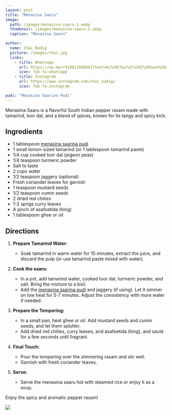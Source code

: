 ```yaml
---
layout: post
title: "Menasina Saaru"
image:
  path: /images/menasina-saaru-1.webp
  thumbnail: /images/menasina-saaru-2.webp
  caption: "Menasina Saaru"

author:
  name: Chai Nadig
  picture: /images/chai.jpg
  links:
    - title: Whatsapp
      url: https://wa.me/+919611506563?text=Hi%20Chai%2C%20I%20have%20a%20quick%20question%20about%20your%20Menasina%20Saaru%20recipe
      icon: fab fa-whatsapp
    - title: Instagram
      url: https://www.instagram.com/chai_nadig/
      icon: fab fa-instagram

pudi: "Menasina Saarina Pudi"
---
```


Menasina Saaru is a flavorful South Indian pepper rasam made with tamarind, toor dal, and a blend of spices, known for its tangy and spicy kick.

## Ingredients

- 1 tablespoon [menasina saarina pudi](/rosies-recipes/pudi/menasina-saarina-pudi)
- 1 small lemon-sized tamarind (or 1 tablespoon tamarind paste)
- 1/4 cup cooked toor dal (pigeon peas)
- 1/4 teaspoon turmeric powder
- Salt to taste
- 2 cups water
- 1/2 teaspoon jaggery (optional)
- Fresh coriander leaves for garnish
- 1 teaspoon mustard seeds
- 1/2 teaspoon cumin seeds
- 2 dried red chilies
- 1-2 sprigs curry leaves
- A pinch of asafoetida (hing)
- 1 tablespoon ghee or oil

## Directions

1. **Prepare Tamarind Water:**

   - Soak tamarind in warm water for 10 minutes, extract the juice, and discard the pulp (or use tamarind paste mixed with water).

2. **Cook the saaru:**

   - In a pot, add tamarind water, cooked toor dal, turmeric powder, and salt. Bring the mixture to a boil.
   - Add the [menasina saarina pudi](/rosies-recipes/pudi/menasina-saarina-pudi) and jaggery (if using). Let it simmer on low heat for 5-7 minutes. Adjust the consistency with more water if needed.

3. **Prepare the Tempering:**

   - In a small pan, heat ghee or oil. Add mustard seeds and cumin seeds, and let them splutter.
   - Add dried red chilies, curry leaves, and asafoetida (hing), and sauté for a few seconds until fragrant.

4. **Final Touch:**

   - Pour the tempering over the simmering rasam and stir well.
   - Garnish with fresh coriander leaves.

5. **Serve:**
   - Serve the menasina saaru hot with steamed rice or enjoy it as a soup.

Enjoy the spicy and aromatic pepper rasam!

<img src="/rosies-recipes/images/menasina-saaru-2.webp">
